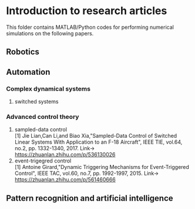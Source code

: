 # Introduction to research articles

This folder contains MATLAB/Python codes for performing numerical simulations on the following papers. 

## Robotics

## Automation
### Complex dynamical systems
1. switched systems<br>


### Advanced control theory
1. sampled-data control <br>
[1] Jie Lian,Can Li,and Biao Xia,"Sampled-Data Control of Switched Linear Systems With Application to an F-18 Aircraft", IEEE TIE, vol.64, no.2, pp. 1332-1340, 2017.
Link-> https://zhuanlan.zhihu.com/p/536130026  
2. event-trigegred control <br>
[1] Antoine Girard,"Dynamic Triggering Mechanisms for Event-Triggered Control", IEEE TAC, vol.60, no.7, pp. 1992-1997, 2015.
Link-> https://zhuanlan.zhihu.com/p/561460666

## Pattern recognition and artificial intelligence




